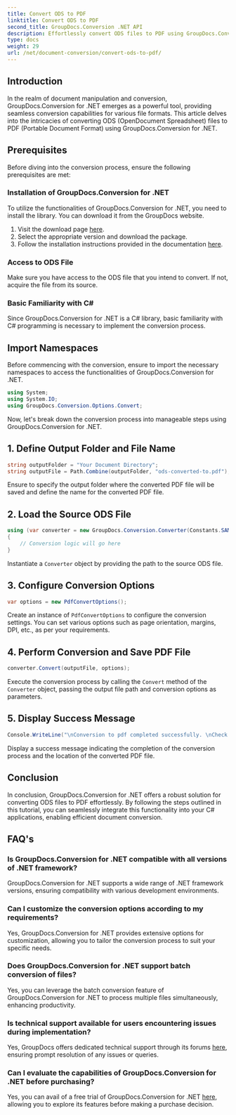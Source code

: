 ```yaml
---
title: Convert ODS to PDF
linktitle: Convert ODS to PDF
second_title: GroupDocs.Conversion .NET API
description: Effortlessly convert ODS files to PDF using GroupDocs.Conversion for .NET. Comprehensive tutorial with step-by-step instructions.
type: docs
weight: 29
url: /net/document-conversion/convert-ods-to-pdf/
---
```

## Introduction
In the realm of document manipulation and conversion, GroupDocs.Conversion for .NET emerges as a powerful tool, providing seamless conversion capabilities for various file formats. This article delves into the intricacies of converting ODS (OpenDocument Spreadsheet) files to PDF (Portable Document Format) using GroupDocs.Conversion for .NET. 
## Prerequisites
Before diving into the conversion process, ensure the following prerequisites are met:
### Installation of GroupDocs.Conversion for .NET
To utilize the functionalities of GroupDocs.Conversion for .NET, you need to install the library. You can download it from the GroupDocs website.
1. Visit the download page [here](https://releases.groupdocs.com/conversion/net/).
2. Select the appropriate version and download the package.
3. Follow the installation instructions provided in the documentation [here](https://reference.groupdocs.com/conversion/net/).
### Access to ODS File
Make sure you have access to the ODS file that you intend to convert. If not, acquire the file from its source.
### Basic Familiarity with C#
Since GroupDocs.Conversion for .NET is a C# library, basic familiarity with C# programming is necessary to implement the conversion process.

## Import Namespaces
Before commencing with the conversion, ensure to import the necessary namespaces to access the functionalities of GroupDocs.Conversion for .NET.

```csharp
using System;
using System.IO;
using GroupDocs.Conversion.Options.Convert;
```

Now, let's break down the conversion process into manageable steps using GroupDocs.Conversion for .NET.

## 1. Define Output Folder and File Name
```csharp
string outputFolder = "Your Document Directory";
string outputFile = Path.Combine(outputFolder, "ods-converted-to.pdf");
```
Ensure to specify the output folder where the converted PDF file will be saved and define the name for the converted PDF file.
## 2. Load the Source ODS File
```csharp
using (var converter = new GroupDocs.Conversion.Converter(Constants.SAMPLE_ODS))
{
    // Conversion logic will go here
}
```
Instantiate a `Converter` object by providing the path to the source ODS file.
## 3. Configure Conversion Options
```csharp
var options = new PdfConvertOptions();
```
Create an instance of `PdfConvertOptions` to configure the conversion settings. You can set various options such as page orientation, margins, DPI, etc., as per your requirements.
## 4. Perform Conversion and Save PDF File
```csharp
converter.Convert(outputFile, options);
```
Execute the conversion process by calling the `Convert` method of the `Converter` object, passing the output file path and conversion options as parameters.
## 5. Display Success Message
```csharp
Console.WriteLine("\nConversion to pdf completed successfully. \nCheck output in {0}", outputFolder);
```
Display a success message indicating the completion of the conversion process and the location of the converted PDF file.

## Conclusion
In conclusion, GroupDocs.Conversion for .NET offers a robust solution for converting ODS files to PDF effortlessly. By following the steps outlined in this tutorial, you can seamlessly integrate this functionality into your C# applications, enabling efficient document conversion.
## FAQ's
### Is GroupDocs.Conversion for .NET compatible with all versions of .NET framework?
GroupDocs.Conversion for .NET supports a wide range of .NET framework versions, ensuring compatibility with various development environments.
### Can I customize the conversion options according to my requirements?
Yes, GroupDocs.Conversion for .NET provides extensive options for customization, allowing you to tailor the conversion process to suit your specific needs.
### Does GroupDocs.Conversion for .NET support batch conversion of files?
Yes, you can leverage the batch conversion feature of GroupDocs.Conversion for .NET to process multiple files simultaneously, enhancing productivity.
### Is technical support available for users encountering issues during implementation?
Yes, GroupDocs offers dedicated technical support through its forums [here](https://forum.groupdocs.com/c/conversion/11), ensuring prompt resolution of any issues or queries.
### Can I evaluate the capabilities of GroupDocs.Conversion for .NET before purchasing?
Yes, you can avail of a free trial of GroupDocs.Conversion for .NET [here](https://releases.groupdocs.com/), allowing you to explore its features before making a purchase decision.
